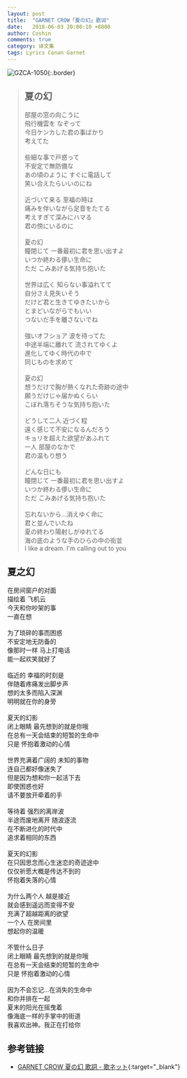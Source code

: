 ```yaml
---
layout: post
title:  "GARNET CROW「夏の幻」歌词"
date:   2018-06-03 20:00:10 +0800
author: Coshin
comments: true
category: 译文集
tags: Lyrics Conan Garnet
---
```

![GZCA-1050](https://ganekuro.github.io/images/discography/single/GZCA-1050.jpg){:.border}

<blockquote class="original">
  <h2>夏の幻</h2>
  <p>
    部屋の窓の向こうに<br>
    飛行機雲を なぞって<br>
    今日ケンカした君の事ばかり<br>
    考えてた<br>
    <br>
    些細な事で戸惑って<br>
    不安定で無防備な<br>
    あの頃のように すぐに電話して<br>
    笑い合えたらいいのにね<br>
    <br>
    近づいて来る 至福の時は<br>
    痛みを伴いながら足音をたてる<br>
    考えすぎて深みにハマる<br>
    君の傍にいるのに<br>
    <br>
    夏の幻<br>
    瞳閉じて 一番最初に君を思い出すよ<br>
    いつか終わる儚い生命に<br>
    ただ こみあげる気持ち抱いた<br>
    <br>
    世界は広く 知らない事溢れてて<br>
    自分さえ見失いそう<br>
    だけど君と生きてゆきたいから<br>
    とまどいながらでもいい<br>
    つないだ手を離さないでね<br>
    <br>
    強いオフショア 波を待ってた<br>
    中途半端に離れて 流されてゆくよ<br>
    進化してゆく時代の中で<br>
    同じものを求めて<br>
    <br>
    夏の幻<br>
    想うだけで胸が熱くなれた奇跡の途中<br>
    願うだけじゃ届かぬくらい<br>
    こぼれ落ちそうな気持ち抱いた<br>
    <br>
    どうして二人 近づく程<br>
    遠く感じて不安になるんだろう<br>
    キョリを超えた欲望があふれて<br>
    一人 部屋のなかで<br>
    君の温もり想う<br>
    <br>
    どんな日にも<br>
    瞳閉じて 一番最初に君を思い出すよ<br>
    いつか終わる儚い生命に<br>
    ただ こみあげる気持ち抱いた<br>
    <br>
    忘れないから…消えゆく命に<br>
    君と並んでいたね<br>
    夏の終わり陽射しがゆれてる<br>
    海の底のような手のひらの中の街並<br>
    I like a dream. I'm calling out to you
  </p>
</blockquote>

<div class="translation">
  <h2>夏之幻</h2>
  <p>
    在房间窗户的对面<br>
    描绘着 飞机云<br>
    今天和你吵架的事<br>
    一直在想<br>
    <br>
    为了琐碎的事而困惑<br>
    不安定地无防备的<br>
    像那时一样 马上打电话<br>
    能一起欢笑就好了<br>
    <br>
    临近的 幸福的时刻是<br>
    伴随着疼痛发出脚步声<br>
    想的太多而陷入深渊<br>
    明明就在你的身旁<br>
    <br>
    夏天的幻影<br>
    闭上眼睛 最先想到的就是你哦<br>
    在总有一天会结束的短暂的生命中<br>
    只是 怀抱着激动的心情<br>
    <br>
    世界充满着广阔的 未知的事物<br>
    连自己都好像迷失了<br>
    但是因为想和你一起活下去<br>
    即使困惑也好<br>
    请不要放开牵着的手<br>
    <br>
    等待着 强烈的离岸波<br>
    半途而废地离开 随波逐流<br>
    在不断进化的时代中<br>
    追求着相同的东西<br>
    <br>
    夏天的幻影<br>
    在只因思念而心生迷恋的奇迹途中<br>
    仅仅祈愿大概是传达不到的<br>
    怀抱着失落的心情<br>
    <br>
    为什么两个人 越是接近<br>
    就会感到遥远而变得不安<br>
    充满了超越距离的欲望<br>
    一个人 在房间里<br>
    想起你的温暖<br>
    <br>
    不管什么日子<br>
    闭上眼睛 最先想到的就是你哦<br>
    在总有一天会结束的短暂的生命中<br>
    只是 怀抱着激动的心情<br>
    <br>
    因为不会忘记…在消失的生命中<br>
    和你并排在一起<br>
    夏末的阳光在摇曳着<br>
    像海底一样的手掌中的街道<br>
    我喜欢出神。我正在打给你
  </p>
</div>

## 参考链接

* [GARNET CROW 夏の幻 歌詞 - 歌ネット](https://www.uta-net.com/song/12675/){:target="_blank"}
